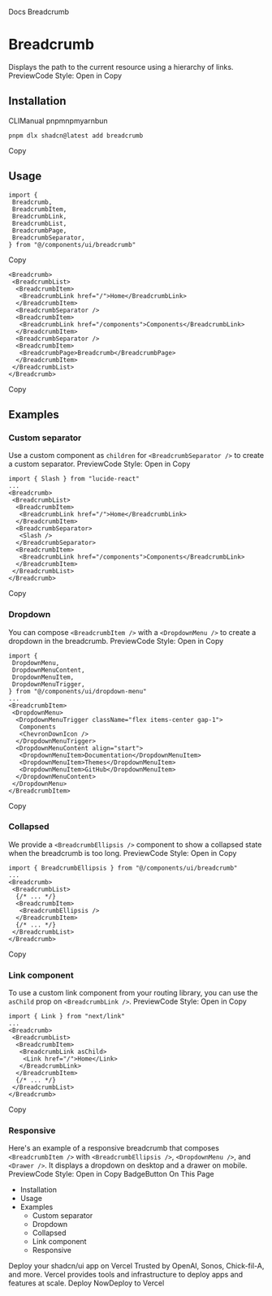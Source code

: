 Docs
Breadcrumb
# Breadcrumb
Displays the path to the current resource using a hierarchy of links.
PreviewCode
Style: 
Open in Copy
## Installation
CLIManual
pnpmnpmyarnbun
```
pnpm dlx shadcn@latest add breadcrumb

```

Copy
## Usage
```
import {
 Breadcrumb,
 BreadcrumbItem,
 BreadcrumbLink,
 BreadcrumbList,
 BreadcrumbPage,
 BreadcrumbSeparator,
} from "@/components/ui/breadcrumb"
```
Copy
```
<Breadcrumb>
 <BreadcrumbList>
  <BreadcrumbItem>
   <BreadcrumbLink href="/">Home</BreadcrumbLink>
  </BreadcrumbItem>
  <BreadcrumbSeparator />
  <BreadcrumbItem>
   <BreadcrumbLink href="/components">Components</BreadcrumbLink>
  </BreadcrumbItem>
  <BreadcrumbSeparator />
  <BreadcrumbItem>
   <BreadcrumbPage>Breadcrumb</BreadcrumbPage>
  </BreadcrumbItem>
 </BreadcrumbList>
</Breadcrumb>
```
Copy
## Examples
### Custom separator
Use a custom component as `children` for `<BreadcrumbSeparator />` to create a custom separator.
PreviewCode
Style: 
Open in Copy
```
import { Slash } from "lucide-react"
...
<Breadcrumb>
 <BreadcrumbList>
  <BreadcrumbItem>
   <BreadcrumbLink href="/">Home</BreadcrumbLink>
  </BreadcrumbItem>
  <BreadcrumbSeparator>
   <Slash />
  </BreadcrumbSeparator>
  <BreadcrumbItem>
   <BreadcrumbLink href="/components">Components</BreadcrumbLink>
  </BreadcrumbItem>
 </BreadcrumbList>
</Breadcrumb>
```
Copy
### Dropdown
You can compose `<BreadcrumbItem />` with a `<DropdownMenu />` to create a dropdown in the breadcrumb.
PreviewCode
Style: 
Open in Copy
```
import {
 DropdownMenu,
 DropdownMenuContent,
 DropdownMenuItem,
 DropdownMenuTrigger,
} from "@/components/ui/dropdown-menu"
...
<BreadcrumbItem>
 <DropdownMenu>
  <DropdownMenuTrigger className="flex items-center gap-1">
   Components
   <ChevronDownIcon />
  </DropdownMenuTrigger>
  <DropdownMenuContent align="start">
   <DropdownMenuItem>Documentation</DropdownMenuItem>
   <DropdownMenuItem>Themes</DropdownMenuItem>
   <DropdownMenuItem>GitHub</DropdownMenuItem>
  </DropdownMenuContent>
 </DropdownMenu>
</BreadcrumbItem>
```
Copy
### Collapsed
We provide a `<BreadcrumbEllipsis />` component to show a collapsed state when the breadcrumb is too long.
PreviewCode
Style: 
Open in Copy
```
import { BreadcrumbEllipsis } from "@/components/ui/breadcrumb"
...
<Breadcrumb>
 <BreadcrumbList>
  {/* ... */}
  <BreadcrumbItem>
   <BreadcrumbEllipsis />
  </BreadcrumbItem>
  {/* ... */}
 </BreadcrumbList>
</Breadcrumb>
```
Copy
### Link component
To use a custom link component from your routing library, you can use the `asChild` prop on `<BreadcrumbLink />`.
PreviewCode
Style: 
Open in Copy
```
import { Link } from "next/link"
...
<Breadcrumb>
 <BreadcrumbList>
  <BreadcrumbItem>
   <BreadcrumbLink asChild>
    <Link href="/">Home</Link>
   </BreadcrumbLink>
  </BreadcrumbItem>
  {/* ... */}
 </BreadcrumbList>
</Breadcrumb>
```
Copy
### Responsive
Here's an example of a responsive breadcrumb that composes `<BreadcrumbItem />` with `<BreadcrumbEllipsis />`, `<DropdownMenu />`, and `<Drawer />`.
It displays a dropdown on desktop and a drawer on mobile.
PreviewCode
Style: 
Open in Copy
BadgeButton
On This Page
  * Installation
  * Usage
  * Examples
    * Custom separator
    * Dropdown
    * Collapsed
    * Link component
    * Responsive


Deploy your shadcn/ui app on Vercel
Trusted by OpenAI, Sonos, Chick-fil-A, and more.
Vercel provides tools and infrastructure to deploy apps and features at scale.
Deploy NowDeploy to Vercel
